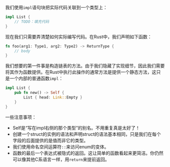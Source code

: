 我们使用`impl`语句块把实际代码关联到一个类型上：

```rust
impl List {
    // TODO：填充代码
}
```

现在我们只需要弄清楚如何实际编写代码。在Rust中，我们声明如下函数：

```rust
fn foo(arg1: Type1, arg2: Type2) -> ReturnType {
    // body
}
```

我们想要的第一件事是构造链表的方法。由于我们隐藏了实现细节，因此我们需要将其作为函数提供。在Rust中执行此操作的通常方法是提供一个静态方法，这只是一个内部的普通函数`impl`：

```rust
impl List {
    pub fn new() -> Self {
        List { head: Link::Empty }
    }
}
```

一些注意事项：

- Self是“写在impl右侧的那个类型”的别名。不用重复真是太好了！
- 创建一个struct的实例的语法和声明struct的语法基本相同，只是我们在每个字段的后面提供的是值而非它的类型。
- 我们使用命名空间运算符`::`来访问enum的变体。
- 函数的最后一个表达式被隐式的返回。这让简单的函数看起来更简洁。你仍然可以像其他C系语言一样，用`return`来提前返回。
